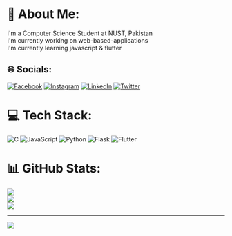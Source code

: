 # 💫 About Me:
I'm a Computer Science Student at NUST, Pakistan<br>I'm currently working on web-based-applications<br>I'm currently learning javascript & flutter


## 🌐 Socials:
[![Facebook](https://img.shields.io/badge/Facebook-%231877F2.svg?logo=Facebook&logoColor=white)](https://facebook.com/https://www.facebook.com/Shaq175/) [![Instagram](https://img.shields.io/badge/Instagram-%23E4405F.svg?logo=Instagram&logoColor=white)](https://instagram.com/https://www.instagram.com/aman.h_/) [![LinkedIn](https://img.shields.io/badge/LinkedIn-%230077B5.svg?logo=linkedin&logoColor=white)](https://linkedin.com/in/https://www.linkedin.com/in/syed-aman-hussain-8053b0262/) [![Twitter](https://img.shields.io/badge/Twitter-%231DA1F2.svg?logo=Twitter&logoColor=white)](https://twitter.com/https://mobile.twitter.com/Aman_loll) 

# 💻 Tech Stack:
![C](https://img.shields.io/badge/c-%2300599C.svg?style=flat&logo=c&logoColor=white) ![JavaScript](https://img.shields.io/badge/javascript-%23323330.svg?style=flat&logo=javascript&logoColor=%23F7DF1E) ![Python](https://img.shields.io/badge/python-3670A0?style=flat&logo=python&logoColor=ffdd54) ![Flask](https://img.shields.io/badge/flask-%23000.svg?style=flat&logo=flask&logoColor=white) ![Flutter](https://img.shields.io/badge/Flutter-%2302569B.svg?style=flat&logo=Flutter&logoColor=white)
# 📊 GitHub Stats:
![](https://github-readme-stats.vercel.app/api?username=amanhsn&theme=dark&hide_border=false&include_all_commits=true&count_private=false)<br/>
![](https://github-readme-streak-stats.herokuapp.com/?user=amanhsn&theme=dark&hide_border=false)<br/>
![](https://github-readme-stats.vercel.app/api/top-langs/?username=amanhsn&theme=dark&hide_border=false&include_all_commits=true&count_private=false&layout=compact)

---
[![](https://visitcount.itsvg.in/api?id=amanhsn&icon=0&color=5)](https://visitcount.itsvg.in)

